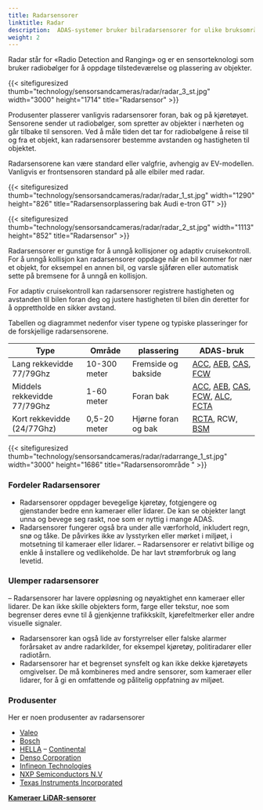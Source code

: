 ```yaml
---
title: Radarsensorer
linktitle: Radar
description:  ADAS-systemer bruker bilradarsensorer for ulike bruksområder, inkludert kollisjonsunngåelse, adaptiv cruisekontroll og blindsonedeteksjon.
weight: 2
---
```

<!-- markdownlint-disable MD033 -->
Radar står for «Radio Detection and Ranging» og er en sensorteknologi som bruker radiobølger for å oppdage tilstedeværelse og plassering av objekter.

{{< sitefiguresized thumb="technology/sensorsandcameras/radar/radar_3_st.jpg" width="3000" height="1714" title="Radarsensor" >}}

Produsenter plasserer vanligvis radarsensorer foran, bak og på kjøretøyet. Sensorene sender ut radiobølger, som spretter av objekter i nærheten og går tilbake til sensoren. Ved å måle tiden det tar for radiobølgene å reise til og fra et objekt, kan radarsensorer bestemme avstanden og hastigheten til objektet.

Radarsensorene kan være standard eller valgfrie, avhengig av EV-modellen. Vanligvis er frontsensoren standard på alle elbiler med radar.

{{< sitefiguresized thumb="technology/sensorsandcameras/radar/radar_1_st.jpg" width="1290" height="826" title="Radarsensorplassering bak Audi e-tron GT" >}}

{{< sitefiguresized thumb="technology/sensorsandcameras/radar/radar_2_st.jpg" width="1113" height="852" title="Radarsensor" >}}

Radarsensorer er gunstige for å unngå kollisjoner og adaptiv cruisekontroll.
For å unngå kollisjon kan radarsensorer oppdage når en bil kommer for nær et objekt, for eksempel en annen bil, og varsle sjåføren eller automatisk sette på bremsene for å unngå en kollisjon.

For adaptiv cruisekontroll kan radarsensorer registrere hastigheten og avstanden til bilen foran deg og justere hastigheten til bilen din deretter for å opprettholde en sikker avstand.

Tabellen og diagrammet nedenfor viser typene og typiske plasseringer for de forskjellige radarsensorene.

<table class="table table-striped border">
<thead>
     <tr>
         <th>
             Type
         </th>
         <th>
             Område
         </th>
         <th>
             plassering
         </th>
         <th>
             ADAS-bruk
         </th>
     </tr>
</thead>
<tbody>
<tr>
     <td>
         Lang rekkevidde 77/79Ghz
     </td>
     <td>
         10-300 meter
     </td>
     <td>
         Fremside og bakside
     </td>
     <td>
         <a href="../../driverassistance/adaptivecruisecontrol/">ACC</a>,
         <a href="../../driverassistance/automaticemergencybraking/">AEB</a>,
         <a href="../../driverassistance/collisionavoidancesystems/">CAS</a>,
         <a href="../../driverassistance/forwardcollisionwarning/">FCW</a>
     </td>
</tr>
<tr>
     <td>
         Middels rekkevidde 77/79Ghz
     </td>
     <td>
         1-60 meter
     </td>
     <td>
         Foran bak
     </td>
     <td>
         <a href="../../driverassistance/adaptivecruisecontrol/">ACC</a>,
         <a href="../../driverassistance/automaticemergencybraking/">AEB</a>,
         <a href="../../driverassistance/collisionavoidancesystems/">CAS</a>,
         <a href="../../driverassistance/forwardcollisionwarning/">FCW</a>,
         <a href="../../driverassistance/automatedlanechange/">ALC</a>,
         <a href="../../driverassistance/frontcrosstrafficassist/">FCTA</a>
     </td>
</tr>
<tr>
     <td>
         Kort rekkevidde (24/77Ghz)
     </td>
     <td>
         0,5-20 meter
     </td>
     <td>
         Hjørne foran og bak
     </td>
     <td>
          <a href="../../driverassistance/rearcrosstrafficalert/">RCTA</a>,
             RCW,
                 <a href="../../driverassistance/blindspotmonitoring/">BSM</a>
     </td>
</tr>

</tbody>

</table>

{{< sitefiguresized thumb="technology/sensorsandcameras/radar/radarrange_1_st.jpg" width="3000" height="1686" title="Radarsensorområde " >}}


### Fordeler Radarsensorer

- Radarsensorer oppdager bevegelige kjøretøy, fotgjengere og gjenstander bedre enn kameraer eller lidarer. De kan se objekter langt unna og bevege seg raskt, noe som er nyttig i mange ADAS.
- Radarsensorer fungerer også bra under alle værforhold, inkludert regn, snø og tåke. De påvirkes ikke av lysstyrken eller mørket i miljøet, i motsetning til kameraer eller lidarer.
– Radarsensorer er relativt billige og enkle å installere og vedlikeholde. De har lavt strømforbruk og lang levetid.

### Ulemper radarsensorer

– Radarsensorer har lavere oppløsning og nøyaktighet enn kameraer eller lidarer. De kan ikke skille objekters form, farge eller tekstur, noe som begrenser deres evne til å gjenkjenne trafikkskilt, kjørefeltmerker eller andre visuelle signaler.
- Radarsensorer kan også lide av forstyrrelser eller falske alarmer forårsaket av andre radarkilder, for eksempel kjøretøy, politiradarer eller radiotårn.
- Radarsensorer har et begrenset synsfelt og kan ikke dekke kjøretøyets omgivelser. De må kombineres med andre sensorer, som kameraer eller lidarer, for å gi en omfattende og pålitelig oppfatning av miljøet.

### Produsenter

Her er noen produsenter av radarsensorer

- [Valeo](https://www.valeo.com/en/)
- [Bosch](https://www.bosch-mobility.com/en/solutions/sensors/front-radar-sensor/)
- [HELLA](https://www.hella.com/partnerworld/us/Product-range/ADAS-Transforming-the-automotive-industry-47101/)
– [Continental](https://www.continental-automotive.com/en/components/radars.html)
- [Denso Corporation](https://www.denso.com/global/en/driven-base/feature/mobility/)
- [Infineon Technologies](https://www.infineon.com/cms/en/product/sensor/radar-sensors/)
- [NXP Semiconductors N.V](https://www.nxp.com/applications/automotive/adas-and-safe-driving/automotive-radar-systems:RADAR-SYSTEMS)
- [Texas Instruments Incorporated](https://www.ti.com/sensors/mmwave-radar/overview.html)

<div class="mt-3 mb-3">
     <a href="../cameras/" class="text-decoration-none text-black"><strong><i class="bi-arrow-left"></i> Kameraer</strong></ a>
     <a href="../lidar/" class="text-decoration-none text-black float-end"><strong>LiDAR-sensorer<i class="bi-arrow-right"></i></ sterk</a>
</div>